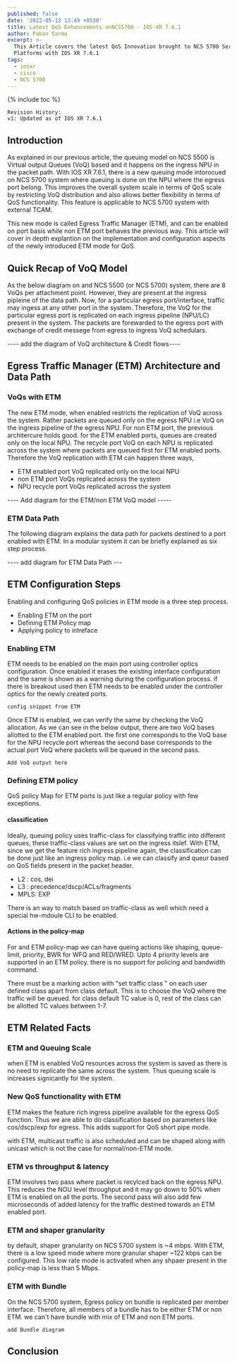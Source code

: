 ```yaml
---
published: false
date: '2022-05-13 13:49 +0530'
title: Latest QoS Enhancements onNCS5700 - IOS-XR 7.6.1
author: Paban Sarma
excerpt: >-
  This Article covers the latest QoS Innovation brought to NCS 5700 Series
  Platforms with IOS XR 7.6.1
tags:
  - iosxr
  - cisco
  - NCS 5700
---
```

{% include toc %}

```
Revision History:
v1: Updated as of IOS XR 7.6.1
```


## Introduction

As explained in our previous article, the queuing model on NCS 5500 is Virtual output Queues (VoQ) based and it happens on the ingress NPU in the packet path. With IOS XR 7.6.1, there is a new queuing mode intorocued on NCS 5700 system where queuing is done on the NPU where the egress port belong. This improves the overall system scale in terms of QoS scale by restricting VoQ distribution and also allows better flexibility in terms of QoS functionality. This feature is applicable to NCS 5700 system with external TCAM.

This new mode is called Egress Traffic Manager (ETM), and can be enabled on port basis while non ETM port behaves the previous way. This article will cover in depth explantion on the implementation and configuration aspects of the newly introduced ETM mode for QoS. 


## Quick Recap of VoQ Model

As the below diagram on and NCS 5500 (or NCS 5700) system, there are 8 VoQs per attachment point. However, they are present at the ingress pipleine of the data path. Now, for a particular egress port/interface, traffic may ingess at any other port in the system. Therefore, the VoQ for the particular egress port is replicated on each ingress pipeline (NPU/LC) present in the system. The packets are forewarded to the egress port with exchange of credit messege from egress to ingress VoQ schedulars. 

---- add the diagram of VoQ architecture & Credit flows----

## Egress Traffic Manager (ETM) Architecture and Data Path

### VoQs with ETM

The new ETM mode, when enabled restricts the replication of VoQ across the system. Rather packets are queued only on the egress NPU i.e VoQ on the ingress pipeline of the egress NPU. For non ETM port, the previous architercure holds good. for the ETM enabled ports, queues are created only on the local NPU. The recycle port VoQ on each NPU is replicated across the system where packets are queued first for ETM enabled ports. Therefore the VoQ replication with ETM can happen three ways,

- ETM enabled port VoQ replicated only on the local NPU
- non ETM port VoQs replicated across the system
- NPU recycle port VoQs replicated across the system

---- Add diagram for the ETM/non ETM VoQ model -----


### ETM Data Path
The following diagram explains the data path for packets destined to a port enabled with ETM. In a modular system it can be briefly explained as six step process.

---- add diagram for ETM Data Path ---


## ETM Configuration Steps
Enabling and configuring QoS policies in ETM mode is a three step process. 
- Enabling ETM on the port
- Defining ETM Policy map
- Applying policy to intreface

### Enabling ETM
ETM needs to be enabled on the main port using controller optics configuration. Once enabled it erases the existing interface configuration and the same is shown as a warning during the configuration process. if there is breakout used then ETM needs to be enabled under the controller optics for the newly created ports.

```
config snippet from ETM

```

Once ETM is enabled, we can verify the same by checking the VoQ allocation. As we can see in the below output, there are two VoQ bases allotted to the ETM enabled port. the first one corresponds to the VoQ base for the NPU recycle port whereas the second base corresponds to the actual port VoQ where packets will be queued in the second pass.

```
Add VoQ output here

```

### Defining ETM policy
QoS policy Map for ETM ports is just like a regular policy with few exceptions.

#### classification
Ideally, queuing policy uses traffic-class for classifying traffic into different queues, these traffic-class values are set on the ingress itslef. With ETM, since we get the feature rich ingress pipeline again, the classification can be done just like an ingress policy map. i.e we can classify and queur based on QoS fields present in the packet header.

- L2 : cos, dei
- L3 : precedence/dscp/ACLs/fragments
- MPLS: EXP 

There is an way to match based on traffic-class as well which need a special hw-mdoule CLI to be enabled. 

#### Actions in the policy-map

For and ETM policy-map we can have queing actions like shaping, queue-limit, priority, BWR for WFQ and RED/WRED. Upto 4 priority levels are supported in an ETM policy. there is no support for policing and bandwidth command.

There must be  a marking action with "set traffic class "  on each user defined class apart from class default. This is to choose the VoQ where the traffic will be queued. for class default TC value is 0, rest of the class can be allotted TC values between 1-7.


## ETM Related Facts

### ETM and Queuing Scale
when ETM is enabled VoQ resources across the system is saved as there is no need to replicate the same across the system. Thus queuing scale is increases signicantly for the system. 
### New QoS functionality with ETM
ETM makes the feature rich ingress pipeline available for the egress QoS function. Thus we are able to do classification based on parameters like cos/dscp/exp for egress. This adds support for QoS short pipe mode.

with ETM, multicast traffic is also scheduled and can be shaped along with unicast which is not the case for normal/non-ETM mode.

### ETM vs throughput & latency

ETM involves two pass where packet is recylced back on the egress NPU. This reduces the NOU level throughput and it may go down to 50% when ETM is enabled on all the ports.
The second pass will also add few microseconds of added latency for the traffic destined towards an ETM enabled port.

### ETM and shaper granularity
by default, shaper granularity on NCS 5700 system is ~4 mbps. With ETM, there is a low speed mode where more granular shaper ~122 kbps can be configured. This low rate mode is activated when any shpaer present in the policy-map is less than 5 Mbps.

### ETM with Bundle
On the NCS 5700 system, Egress policy on bundle is replicated per member interface. Therefore, all members of a bundle has to be either ETM or non ETM. we can't have bundle with mix of ETM and non ETM ports.


```
add Bundle diagram

```


## Conclusion
